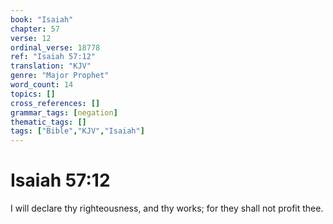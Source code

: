 ```yaml
---
book: "Isaiah"
chapter: 57
verse: 12
ordinal_verse: 18778
ref: "Isaiah 57:12"
translation: "KJV"
genre: "Major Prophet"
word_count: 14
topics: []
cross_references: []
grammar_tags: [negation]
thematic_tags: []
tags: ["Bible","KJV","Isaiah"]
---
```


# Isaiah 57:12

I will declare thy righteousness, and thy works; for they shall not profit thee.
